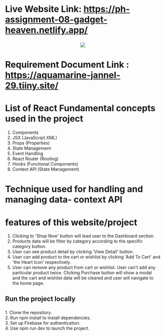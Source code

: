# Live Website Link: https://ph-assignment-08-gadget-heaven.netlify.app/
###

<div align="center">
  <img  src="https://i.ibb.co.com/g4msMc5/Whats-App-Image-2025-01-08-at-17-07-21-93388fae.jpg"  />
</div>

# Requirement Document Link : https://aquamarine-jannel-29.tiiny.site/

# List of React Fundamental concepts used in the project

1. Components
2. JSX (JavaScript XML)
3. Props (Properties)
4. State Management
5. Event Handling
6. React Router (Routing)
7. Hooks (Functional Components)
8. Context API (State Management)

# Technique used for handling and managing data- context API

# features of this website/project

1. Clicking to 'Shop Now' button will lead user to the Dashboard section.
2. Products data will be filter by category according to the specific category button.
3. User can see product detail by clicking 'View Detail' button.
4. User can add product to the cart or wishlist by clicking 'Add To Cart' and 'the Heart Icon' respectively.
5. User can remove any product from cart or wishlist. User can't add any particular product twice. Clicking Purchase button will show a modal and the cart and wishlist data will be cleared and user will navigate to the home page.

###

<h2 align="left">Run the project locally</h2>

###

<p align="left">1. Clone the repository.<br>2. Run npm install to install dependencies.<br>3. Set up Firebase for authentication.<br>4. Use npm run dev to launch the project.</p>
